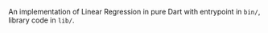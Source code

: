 An implementation of Linear Regression in pure Dart with entrypoint in `bin/`, library code
in `lib/`.
